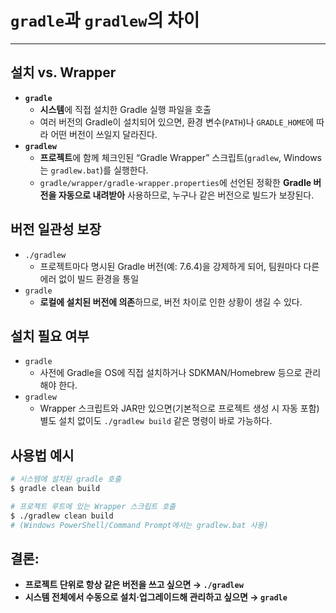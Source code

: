 # `gradle`과 `gradlew`의 차이

---

>

## 설치 vs. Wrapper

- **`gradle`**
  - **시스템**에 직접 설치한 Gradle 실행 파일을 호출
  - 여러 버전의 Gradle이 설치되어 있으면, 환경 변수(`PATH`)나 `GRADLE_HOME`에 따라 어떤 버전이 쓰일지 달라진다. 
- **`gradlew`**
  - **프로젝트**에 함께 체크인된 “Gradle Wrapper” 스크립트(`gradlew`, Windows는 `gradlew.bat`)를 실행한다. 
  - `gradle/wrapper/gradle-wrapper.properties`에 선언된 정확한 **Gradle 버전을 자동으로 내려받아** 사용하므로, 누구나 같은 버전으로 빌드가 보장된다. 

## 버전 일관성 보장

- `./gradlew`
  - 프로젝트마다 명시된 Gradle 버전(예: 7.6.4)을 강제하게 되어, 팀원마다 다른에러 없이 빌드 환경을 통일
- `gradle` 
  - **로컬에 설치된 버전에 의존**하므로, 버전 차이로 인한 상황이 생길 수 있다.

## 설치 필요 여부

- `gradle` 
  - 사전에 Gradle을 OS에 직접 설치하거나 SDKMAN/Homebrew 등으로 관리해야 한다. 
- `gradlew`
  - Wrapper 스크립트와 JAR만 있으면(기본적으로 프로젝트 생성 시 자동 포함) 별도 설치 없이도 `./gradlew build` 같은 명령이 바로 가능하다. 

## 사용법 예시

```bash
# 시스템에 설치된 gradle 호출
$ gradle clean build

# 프로젝트 루트에 있는 Wrapper 스크립트 호출
$ ./gradlew clean build
# (Windows PowerShell/Command Prompt에서는 gradlew.bat 사용)
```

## 결론:

- **프로젝트 단위로 항상 같은 버전을 쓰고 싶으면 → `./gradlew`**
- **시스템 전체에서 수동으로 설치·업그레이드해 관리하고 싶으면 → `gradle`**